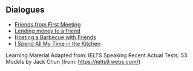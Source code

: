 ## Dialogues

- [Friends from First Meeting](https://github.com/jonfernq/English-Teaching/blob/main/Dialogues/FriendsFromFirstMeeting.md) 
- [Lending money to a friend](https://github.com/jonfernq/English-Teaching/blob/main/Dialogues/LendingMoneyToAFriend.md)
- [Hosting a Barbecue with Friends](https://github.com/jonfernq/English-Teaching/blob/main/Dialogues/HostingABarbecue.md) 
- [I Spend All My Time in the Kitchen](https://github.com/jonfernq/English-Teaching/blob/main/Dialogues/SpendingTimeInKitchen.md) 

Learning Material Adapted from: IELTS Speaking Recent Actual Tests: 53 Models by Jack Chun (from: https://ielts9.webs.com/)


